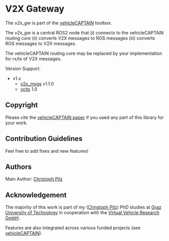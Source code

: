 # V2X Gateway
The *v2x_gw* is part of the [vehicleCAPTAIN](https://github.com/virtual-vehicle/vehicle_captain) toolbox.

The *v2x_gw* is a central ROS2 node that (i) connects to the vehicleCAPTAIN routing core (ii) converts V2X messages to ROS messages (iii) converts ROS messages to V2X messages.

The vehicleCAPTAIN routing core may be replaced by your implementation for rx/tx of V2X messages.

Version Support:
* v1.x
  * [v2x_msgs](https://github.com/virtual-vehicle/v2x_msgs) v1.1.0
  * [vcits](https://github.com/virtual-vehicle/vehicle_captain_its_lib_c_cxx) 1.0

## Copyright
Please cite the [vehicleCAPTAIN paper](https://TODO_link_to_paper_when_it_is_published) if you used any part of this library for your work.

## Contribution Guidelines
Feel free to add fixes and new features!

## Authors
Main Author: [Christoph Pilz](https://github.com/MrMushroom)

## Acknowledgement
The majority of this work is part of my ([Christoph Pilz](https://www.researchgate.net/profile/Christoph-Pilz)) PhD studies at [Graz University of Technology](https://www.tugraz.at/home) in cooperation with the [Virtual Vehicle Research GmbH](https://www.v2c2.at/).

Features are also integrated across various funded projects (see [vehicleCAPTAIN](https://github.com/virtual-vehicle/vehicle_captain)).
